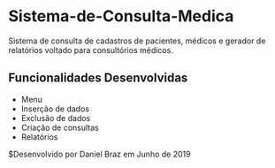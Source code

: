 # Sistema-de-Consulta-Medica
 Sistema de consulta de cadastros de pacientes, médicos e gerador de relatórios voltado para consultórios médicos.
 
 ## Funcionalidades Desenvolvidas
* Menu
* Inserção de dados
* Exclusão de dados
* Criação de consultas
* Relatórios


$Desenvolvido por Daniel Braz em Junho de 2019


